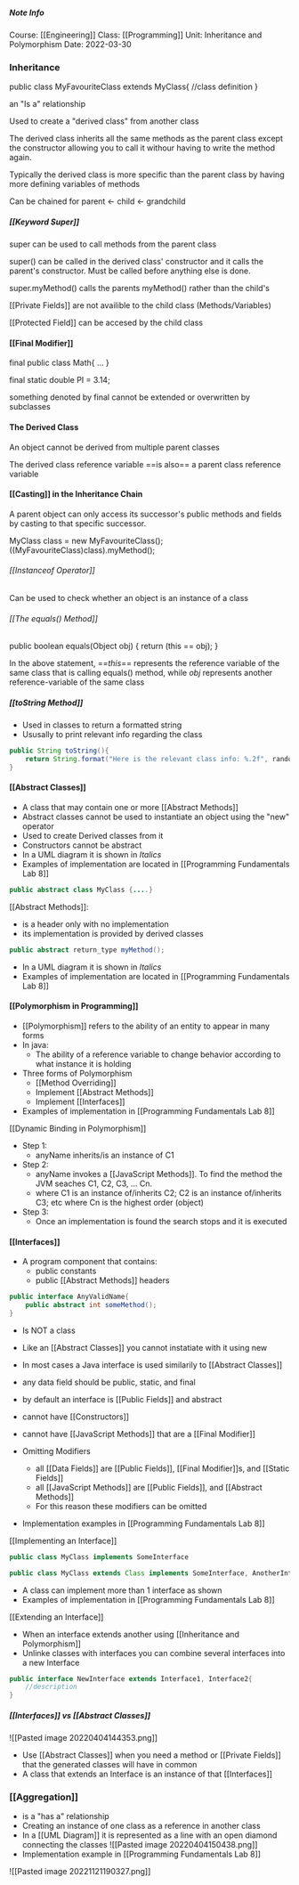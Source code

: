 ##### Note Info
Course: [[Engineering]]
Class: [[Programming]]
Unit: Inheritance and Polymorphism
Date: 2022-03-30
### Inheritance
public class MyFavouriteClass extends MyClass{
	//class definition
}

an "Is a" relationship

Used to create a "derived class" from another class

The derived class inherits all the same methods as the parent class except the constructor allowing you to call it withour having to write the method again.

Typically the derived class is more specific than the parent class by having more defining variables of methods

Can be chained for parent <- child <- grandchild

##### [[Keyword Super]]
super can be used to call methods from the parent class

super() can be called in the derived class' constructor and it calls the parent's constructor. Must be called before anything else is done.

super.myMethod() calls the parents myMethod() rather than the child's

[[Private Fields]] are not availible to the child class (Methods/Variables)

[[Protected Field]] can be accesed by the child class

#### [[Final Modifier]]
final public class Math{
	...
}

final static double PI = 3.14;

something denoted by final cannot be extended or overwritten by subclasses

#### The Derived Class
An object cannot be derived from multiple parent classes

The derived class reference variable ==is also== a parent class reference variable

#### [[Casting]] in the Inheritance Chain 
A parent object can only access its successor's public methods and fields by casting to that specific successor.

MyClass class = new MyFavouriteClass();
((MyFavouriteClass)class).myMethod();

###### [[Instanceof Operator]]
Can be used to check whether an object is an instance of a class

###### [[The equals() Method]]
public boolean equals(Object obj) { 
	return (this == obj); 
}

In the above statement, ==*this*== represents the reference variable of the same class that is calling equals() method, while *obj* represents another reference-variable of the same class

##### [[toString Method]]
- Used in classes to return a formatted string
- Ususally to print relevant info regarding the class
```java
public String toString(){
	return String.format("Here is the relevant class info: %.2f", randomNum);
}
```

#### [[Abstract Classes]]
- A class that may contain one or more [[Abstract Methods]]
- Abstract classes cannot be used to instantiate an object using the "new" operator
- Used to create Derived classes from it
- Constructors cannot be abstract
- In a UML diagram it is shown in *Italics*
- Examples of implementation are located in [[Programming Fundamentals Lab 8]]

```java
public abstract class MyClass {....}
```

[[Abstract Methods]]:
- is a header only with no implementation
- its implementation is provided by derived classes
```java
public abstract return_type myMethod();
```
- In a UML diagram it is shown in *Italics*
- Examples of implementation are located in [[Programming Fundamentals Lab 8]]

#### [[Polymorphism in Programming]]
- [[Polymorphism]] refers to the ability of an entity to appear in many forms
- In java:
	- The ability of a reference variable to change behavior according to what instance it is holding
- Three forms of Polymorphism
	- [[Method Overriding]]
	- Implement [[Abstract Methods]]
	- Implement [[Interfaces]]
- Examples of implementation in [[Programming Fundamentals Lab 8]]

[[Dynamic Binding in Polymorphism]]
- Step 1:
	- anyName inherits/is an instance of C1
- Step 2:
	- anyName invokes a [[JavaScript Methods]]. To find the method the JVM seaches C1, C2, C3, ... Cn.
	- where C1 is an instance of/inherits C2; C2 is an instance of/inherits C3; etc where Cn is the highest order (object)
- Step 3:
	- Once an implementation is found the search stops and it is executed

#### [[Interfaces]]
- A program component that contains:
	- public constants
	- public [[Abstract Methods]] headers

```java
public interface AnyValidName{
	public abstract int someMethod();
}
```
- Is NOT a class
- Like an [[Abstract Classes]] you cannot instatiate with it using new
- In most cases a Java interface is used similarily to [[Abstract Classes]]
- any data field should be public, static, and final
- by default an interface is [[Public Fields]] and abstract
- cannot have [[Constructors]]
- cannot have [[JavaScript Methods]] that are a [[Final Modifier]]
- Omitting Modifiers
	- all [[Data Fields]] are [[Public Fields]], [[Final Modifier]]s, and [[Static Fields]]
	- all [[JavaScript Methods]] are [[Public Fields]], and [[Abstract Methods]]
	- For this reason these modifiers can be omitted

- Implementation examples in [[Programming Fundamentals Lab 8]]

[[Implementing an Interface]]
```java
public class MyClass implements SomeInterface

public class MyClass extends Class implements SomeInterface, AnotherInterface
```
- A class can implement more than 1 interface as shown
- Examples of implementation in [[Programming Fundamentals Lab 8]]

[[Extending an Interface]]
- When an interface extends another using [[Inheritance and Polymorphism]]
- Unlinke classes with interfaces you can combine several interfaces into a new Interface
```java
public interface NewInterface extends Interface1, Interface2{
	//description
}
```

##### [[Interfaces]] vs [[Abstract Classes]]
![[Pasted image 20220404144353.png]]
- Use [[Abstract Classes]] when you need a method or [[Private Fields]] that the generated classes will have in common
- A class that extends an Interface is an instance of that [[Interfaces]]

### [[Aggregation]]
- is a "has a" relationship
- Creating an instance of one class as a reference in another class
- In a [[UML Diagram]] it is represented as a line with an open diamond connecting the classes
![[Pasted image 20220404150438.png]]
- Implementation example in [[Programming Fundamentals Lab 8]]

![[Pasted image 20221121190327.png]]
